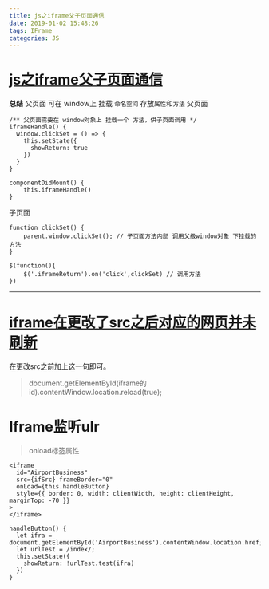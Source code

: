 ```yaml
---
title: js之iframe父子页面通信
date: 2019-01-02 15:48:26
tags: IFrame
categories: JS
---
```

# [js之iframe父子页面通信](https://www.cnblogs.com/sydeveloper/p/3712863.html)

**总结**
父页面 可在 window上 挂载 `命名空间` 存放`属性`和`方法`
父页面
````
/** 父页面需要在 window对象上 挂载一个 方法，供子页面调用 */
iframeHandle() {
  window.clickSet = () => {
    this.setState({
      showReturn: true
    })
  }
}

componentDidMount() {
    this.iframeHandle()
}
````

子页面
````
function clickSet() {
    parent.window.clickSet(); // 子页面方法内部 调用父级window对象 下挂载的方法
}

$(function(){
    $('.iframeReturn').on('click',clickSet) // 调用方法
})
````
---

# [iframe在更改了src之后对应的网页并未刷新](https://blog.csdn.net/jin80506/article/details/83271401)

在更改src之前加上这一句即可。
> document.getElementById(iframe的id).contentWindow.location.reload(true);

# Iframe监听ulr
> onload标签属性
````
<iframe
  id="AirportBusiness"
  src={ifSrc} frameBorder="0"
  onLoad={this.handleButton}
  style={{ border: 0, width: clientWidth, height: clientHeight, marginTop: -70 }}
>
</iframe>

handleButton() {
  let ifra = document.getElementById('AirportBusiness').contentWindow.location.href;
  let urlTest = /index/;
  this.setState({
    showReturn: !urlTest.test(ifra)
  })
}
````